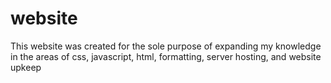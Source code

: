 # website

This website was created for the sole purpose of expanding my knowledge in the areas of css, javascript, html, formatting, server hosting, and website upkeep